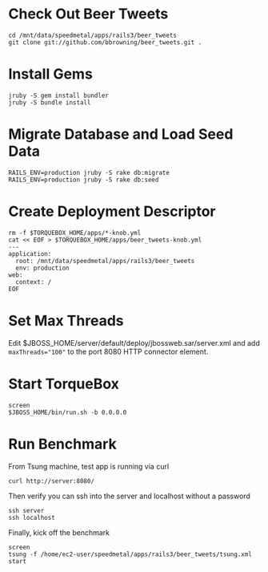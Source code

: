 # Check Out Beer Tweets

    cd /mnt/data/speedmetal/apps/rails3/beer_tweets
    git clone git://github.com/bbrowning/beer_tweets.git .

# Install Gems

    jruby -S gem install bundler
    jruby -S bundle install

# Migrate Database and Load Seed Data

    RAILS_ENV=production jruby -S rake db:migrate
    RAILS_ENV=production jruby -S rake db:seed

# Create Deployment Descriptor

    rm -f $TORQUEBOX_HOME/apps/*-knob.yml
    cat << EOF > $TORQUEBOX_HOME/apps/beer_tweets-knob.yml
    ---
    application:
      root: /mnt/data/speedmetal/apps/rails3/beer_tweets
      env: production
    web:
      context: /
    EOF

# Set Max Threads

Edit $JBOSS_HOME/server/default/deploy/jbossweb.sar/server.xml and add
`maxThreads="100"` to the port 8080 HTTP connector element.

# Start TorqueBox

    screen
    $JBOSS_HOME/bin/run.sh -b 0.0.0.0

# Run Benchmark

From Tsung machine, test app is running via curl

    curl http://server:8080/

Then verify you can ssh into the server and localhost without a
password

    ssh server
    ssh localhost

Finally, kick off the benchmark

    screen
    tsung -f /home/ec2-user/speedmetal/apps/rails3/beer_tweets/tsung.xml start
